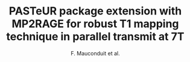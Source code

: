 ---
cat: metric
subcat: metric
bestof: false
author: F. Mauconduit et al.
title: PASTeUR package extension with MP2RAGE for robust T1 mapping technique in parallel transmit at 7T
year: 2020
type: inproceedings
booktitle: Proceedings of the International Society for Magnetic Resonance in Medicine
---
